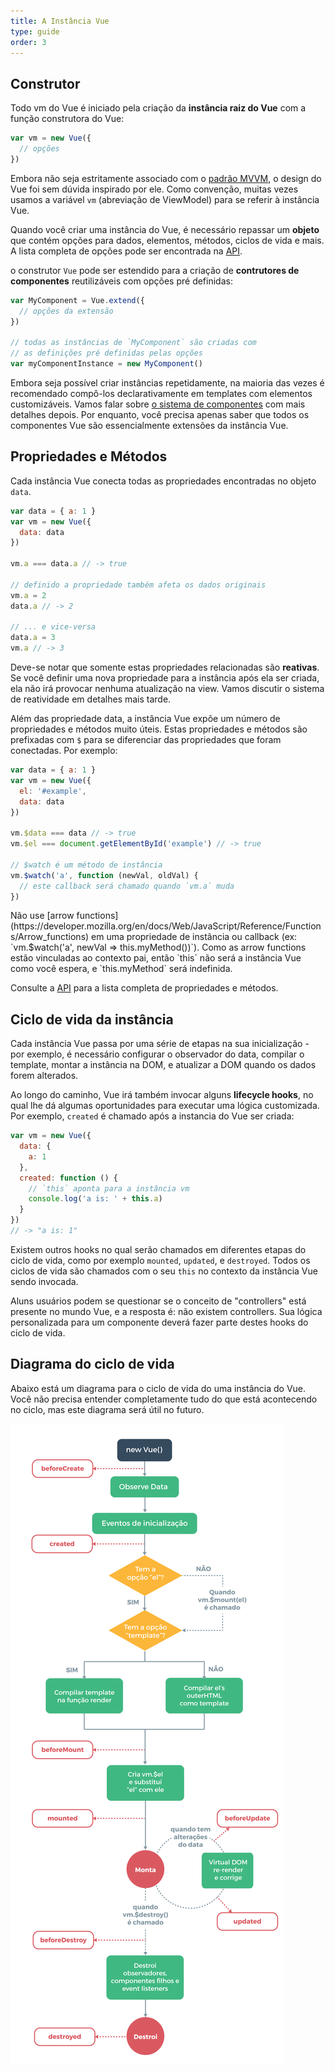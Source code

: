 ```yaml
---
title: A Instância Vue
type: guide
order: 3
---
```


## Construtor

Todo vm do Vue é iniciado pela criação da **instância raiz do Vue** com a função construtora do Vue:

``` js
var vm = new Vue({
  // opções
})
```

Embora não seja estritamente associado com o [padrão MVVM](https://en.wikipedia.org/wiki/Model_View_ViewModel), o design do Vue foi sem dúvida inspirado por ele. Como convenção, muitas vezes usamos a variável `vm` (abreviação de ViewModel) para se referir à instância Vue.

Quando você criar uma instância do Vue, é necessário repassar um **objeto** que contém opções para dados, elementos, métodos, ciclos de vida e mais. A lista completa de opções pode ser encontrada na [API](/api).

o construtor `Vue` pode ser estendido para a criação de **contrutores de componentes** reutilizáveis com opções pré definidas:

``` js
var MyComponent = Vue.extend({
  // opções da extensão
})

// todas as instâncias de `MyComponent` são criadas com
// as definições pré definidas pelas opções 
var myComponentInstance = new MyComponent()
```

Embora seja possível criar instâncias repetidamente, na maioria das vezes é recomendado compô-los declarativamente em templates com elementos customizáveis. Vamos falar sobre [o sistema de componentes](components.html) com mais detalhes depois. Por enquanto, você precisa apenas saber que todos os componentes Vue são essencialmente extensões da instância Vue.

## Propriedades e Métodos

Cada instância Vue conecta todas as propriedades encontradas no objeto `data`.

``` js
var data = { a: 1 }
var vm = new Vue({
  data: data
})

vm.a === data.a // -> true

// definido a propriedade também afeta os dados originais
vm.a = 2
data.a // -> 2

// ... e vice-versa
data.a = 3
vm.a // -> 3
```

Deve-se notar que somente estas propriedades relacionadas são **reativas**. Se você definir uma nova propriedade para a instância após ela ser criada, ela não irá provocar nenhuma atualização na view. Vamos discutir o sistema de reatividade em detalhes mais tarde.

Além das propriedade data, a instância Vue expõe um número de propriedades e métodos muito úteis. Estas propriedades e métodos são prefixadas com `$` para se diferenciar das propriedades que foram conectadas. Por exemplo:

``` js
var data = { a: 1 }
var vm = new Vue({
  el: '#example',
  data: data
})

vm.$data === data // -> true
vm.$el === document.getElementById('example') // -> true

// $watch é um método de instância
vm.$watch('a', function (newVal, oldVal) {
  // este callback será chamado quando `vm.a` muda
})
```

<p class="tip">
Não use [arrow functions](https://developer.mozilla.org/en/docs/Web/JavaScript/Reference/Functions/Arrow_functions) em uma propriedade de instância ou callback (ex: `vm.$watch('a', newVal => this.myMethod())`). Como as arrow functions estão vinculadas ao contexto pai, então `this` não será a instância Vue como você espera, e `this.myMethod` será indefinida.
</p>

Consulte a [API](/api) para a lista completa de propriedades e métodos.

## Ciclo de vida da instância

Cada instância Vue passa por uma série de etapas na sua inicialização - por exemplo, é necessário configurar o observador do data, compilar o template, montar a instância na DOM, e atualizar a DOM quando os dados forem alterados. 

Ao longo do caminho, Vue irá também invocar alguns **lifecycle hooks**, no qual lhe dá algumas oportunidades para executar uma lógica customizada. Por exemplo, `created` é chamado após a instancia do Vue ser criada:


``` js
var vm = new Vue({
  data: {
    a: 1
  },
  created: function () {
    // `this` aponta para a instância vm
    console.log('a is: ' + this.a)
  }
})
// -> "a is: 1"
```

Existem outros hooks no qual serão chamados em diferentes etapas do ciclo de vida, como por exemplo `mounted`, `updated`, e `destroyed`. Todos os ciclos de vida são chamados com o seu `this` no contexto da instância Vue sendo invocada. 

Aluns usuários podem se questionar se o conceito de "controllers" está presente no mundo Vue, e a resposta é: não existem controllers. Sua lógica personalizada para um componente deverá fazer parte destes hooks do ciclo de vida. 

## Diagrama do ciclo de vida

Abaixo está um diagrama para o ciclo de vida do uma instância do Vue. Você não precisa entender completamente tudo do que está acontecendo no ciclo, mas este diagrama será útil no futuro.

![Ciclo de vida](/images/lifecycle.png)

